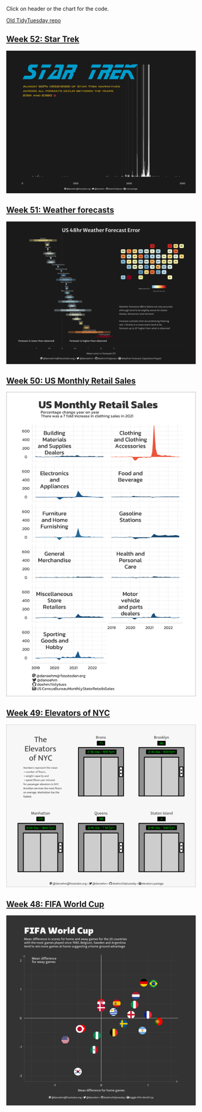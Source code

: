 
Click on header or the chart for the code.

[Old TidyTuesday repo](https://github.com/doehm/tidyTuesday)

## [Week 52: Star Trek](https://github.com/doehm/tidytues/blob/main/scripts/2022/week%2052%20star%20trek/star%20trek.R)

<a href='https://github.com/doehm/tidytues/blob/main/scripts/2022/week%2052%20star%20trek/star%20trek.R'><img src='scripts/2022/week 52 star trek/star trek.png' /></a>

## [Week 51: Weather forecasts](https://github.com/doehm/tidytues/blob/main/scripts/2022/week%2051%20weather/weather.R)

<a href='https://github.com/doehm/tidytues/blob/main/scripts/2022/week%2051%20weather/weather.R'><img src='scripts/2022/week 51 weather/weather.png' /></a>

## [Week 50: US Monthly Retail Sales](https://github.com/doehm/tidytues/blob/main/scripts/2022/week%2050%20retail/retail.png)

<a href='https://github.com/doehm/tidytues/blob/main/scripts/2022/week%2050%20retail/retail.R'>
<img src='scripts/2022/week 50 retail/retail.png' /> </a>

## [Week 49: Elevators of NYC](https://github.com/doehm/tidytues/blob/main/scripts/2022/week%2049%20elevators/week%2049%20elevators.R)

<a href='https://github.com/doehm/tidytues/blob/main/scripts/2022/week%2049%20elevators/week%2049%20elevators.R'>
<img src='scripts/2022/week 49 elevators/elevators.png' /> </a>

## [Week 48: FIFA World Cup](https://github.com/doehm/tidytues/blob/main/scripts/2022/week%2048%20FIFA%20world%20cup/FIFA%20world%20cup.R)

<a href='https://github.com/doehm/tidytues/blob/main/scripts/2022/week%2048%20FIFA%20world%20cup/FIFA%20world%20cup.R'>
<img src='scripts/2022/week 48 FIFA world cup/FIFA world cup.png' />
</a>
